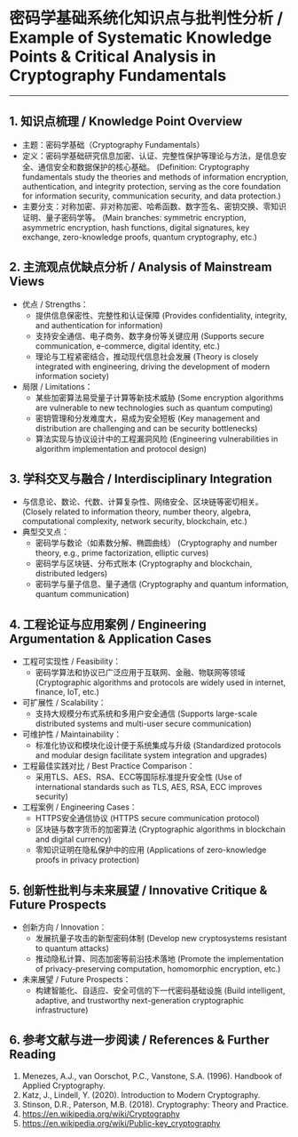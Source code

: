 # 密码学基础系统化知识点与批判性分析 / Example of Systematic Knowledge Points & Critical Analysis in Cryptography Fundamentals

---

## 1. 知识点梳理 / Knowledge Point Overview

- 主题：密码学基础（Cryptography Fundamentals）
- 定义：密码学基础研究信息加密、认证、完整性保护等理论与方法，是信息安全、通信安全和数据保护的核心基础。
  (Definition: Cryptography fundamentals study the theories and methods of information encryption, authentication, and integrity protection, serving as the core foundation for information security, communication security, and data protection.)
- 主要分支：对称加密、非对称加密、哈希函数、数字签名、密钥交换、零知识证明、量子密码学等。
  (Main branches: symmetric encryption, asymmetric encryption, hash functions, digital signatures, key exchange, zero-knowledge proofs, quantum cryptography, etc.)

## 2. 主流观点优缺点分析 / Analysis of Mainstream Views

- 优点 / Strengths：
  - 提供信息保密性、完整性和认证保障 (Provides confidentiality, integrity, and authentication for information)
  - 支持安全通信、电子商务、数字身份等关键应用 (Supports secure communication, e-commerce, digital identity, etc.)
  - 理论与工程紧密结合，推动现代信息社会发展 (Theory is closely integrated with engineering, driving the development of modern information society)
- 局限 / Limitations：
  - 某些加密算法易受量子计算等新技术威胁 (Some encryption algorithms are vulnerable to new technologies such as quantum computing)
  - 密钥管理和分发难度大，易成为安全短板 (Key management and distribution are challenging and can be security bottlenecks)
  - 算法实现与协议设计中的工程漏洞风险 (Engineering vulnerabilities in algorithm implementation and protocol design)

## 3. 学科交叉与融合 / Interdisciplinary Integration

- 与信息论、数论、代数、计算复杂性、网络安全、区块链等密切相关。
  (Closely related to information theory, number theory, algebra, computational complexity, network security, blockchain, etc.)
- 典型交叉点：
  - 密码学与数论（如素数分解、椭圆曲线） (Cryptography and number theory, e.g., prime factorization, elliptic curves)
  - 密码学与区块链、分布式账本 (Cryptography and blockchain, distributed ledgers)
  - 密码学与量子信息、量子通信 (Cryptography and quantum information, quantum communication)

## 4. 工程论证与应用案例 / Engineering Argumentation & Application Cases

- 工程可实现性 / Feasibility：
  - 密码学算法和协议已广泛应用于互联网、金融、物联网等领域 (Cryptographic algorithms and protocols are widely used in internet, finance, IoT, etc.)
- 可扩展性 / Scalability：
  - 支持大规模分布式系统和多用户安全通信 (Supports large-scale distributed systems and multi-user secure communication)
- 可维护性 / Maintainability：
  - 标准化协议和模块化设计便于系统集成与升级 (Standardized protocols and modular design facilitate system integration and upgrades)
- 工程最佳实践对比 / Best Practice Comparison：
  - 采用TLS、AES、RSA、ECC等国际标准提升安全性 (Use of international standards such as TLS, AES, RSA, ECC improves security)
- 工程案例 / Engineering Cases：
  - HTTPS安全通信协议 (HTTPS secure communication protocol)
  - 区块链与数字货币的加密算法 (Cryptographic algorithms in blockchain and digital currency)
  - 零知识证明在隐私保护中的应用 (Applications of zero-knowledge proofs in privacy protection)

## 5. 创新性批判与未来展望 / Innovative Critique & Future Prospects

- 创新方向 / Innovation：
  - 发展抗量子攻击的新型密码体制 (Develop new cryptosystems resistant to quantum attacks)
  - 推动隐私计算、同态加密等前沿技术落地 (Promote the implementation of privacy-preserving computation, homomorphic encryption, etc.)
- 未来展望 / Future Prospects：
  - 构建智能化、自适应、安全可信的下一代密码基础设施 (Build intelligent, adaptive, and trustworthy next-generation cryptographic infrastructure)

## 6. 参考文献与进一步阅读 / References & Further Reading

1. Menezes, A.J., van Oorschot, P.C., Vanstone, S.A. (1996). Handbook of Applied Cryptography.
2. Katz, J., Lindell, Y. (2020). Introduction to Modern Cryptography.
3. Stinson, D.R., Paterson, M.B. (2018). Cryptography: Theory and Practice.
4. <https://en.wikipedia.org/wiki/Cryptography>
5. <https://en.wikipedia.org/wiki/Public-key_cryptography>
